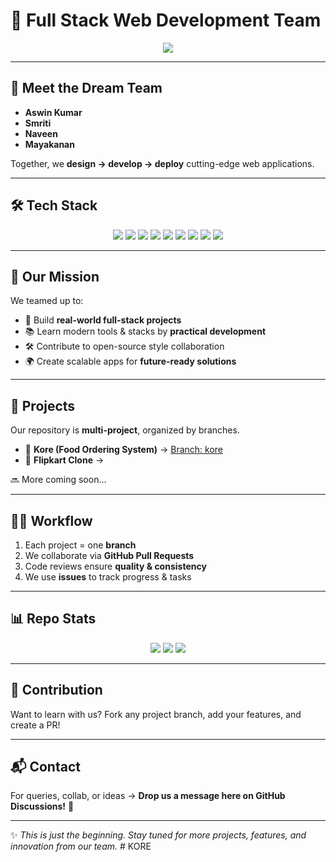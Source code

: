 # 🚀 Full Stack Web Development Team  

<p align="center">
  <img src="https://readme-typing-svg.herokuapp.com?size=28&duration=4000&color=4B9CE2&center=true&vCenter=true&width=600&lines=We+are+Aswin%2C+Smriti%2C+Naveen%2C+Mayakanan;Building+Full+Stack+Web+Projects;Learning+by+Building+%F0%9F%9A%80" />
</p>

---

## 👥 Meet the Dream Team  

- **Aswin Kumar** 
- **Smriti**  
- **Naveen**  
- **Mayakanan** 

Together, we **design → develop → deploy** cutting-edge web applications.  

---

## 🛠️ Tech Stack  

<p align="center">
  <img src="https://img.shields.io/badge/React-20232A?style=for-the-badge&logo=react&logoColor=61DAFB"/>
  <img src="https://img.shields.io/badge/TypeScript-007ACC?style=for-the-badge&logo=typescript&logoColor=white"/>
  <img src="https://img.shields.io/badge/Node.js-43853D?style=for-the-badge&logo=node.js&logoColor=white"/>
  <img src="https://img.shields.io/badge/Express.js-000000?style=for-the-badge&logo=express&logoColor=white"/>
  <img src="https://img.shields.io/badge/MongoDB-4EA94B?style=for-the-badge&logo=mongodb&logoColor=white"/>
  <img src="https://img.shields.io/badge/TailwindCSS-38B2AC?style=for-the-badge&logo=tailwind-css&logoColor=white"/>
  <img src="https://img.shields.io/badge/Git-F05032?style=for-the-badge&logo=git&logoColor=white"/>
  <img src="https://img.shields.io/badge/GitHub-181717?style=for-the-badge&logo=github&logoColor=white"/>
  <img src="https://img.shields.io/badge/Linux-FCC624?style=for-the-badge&logo=linux&logoColor=black"/>
</p>

---

## 🎯 Our Mission  

We teamed up to:  
- 🚀 Build **real-world full-stack projects**  
- 📚 Learn modern tools & stacks by **practical development**  
- 🛠️ Contribute to open-source style collaboration  
- 🌍 Create scalable apps for **future-ready solutions**  

---

## 📂 Projects  

Our repository is **multi-project**, organized by branches.  

- 🍴 **Kore (Food Ordering System)** → [Branch: kore](../../tree/kore)  
- 🛒 **Flipkart Clone** →  

🔜 More coming soon...  

---

## 🧑‍💻 Workflow  

1. Each project = one **branch**  
2. We collaborate via **GitHub Pull Requests**  
3. Code reviews ensure **quality & consistency**  
4. We use **issues** to track progress & tasks  

---

## 📊 Repo Stats  

<p align="center">
  <img src="https://img.shields.io/github/last-commit/your-repo/main?color=blue&style=for-the-badge" />
  <img src="https://img.shields.io/github/languages/top/your-repo?style=for-the-badge" />
  <img src="https://img.shields.io/github/contributors/your-repo?color=green&style=for-the-badge" />
</p>  

---

## 🤝 Contribution  

Want to learn with us? Fork any project branch, add your features, and create a PR!  

---

## 📬 Contact  

For queries, collab, or ideas → **Drop us a message here on GitHub Discussions!** 💬  

---

✨ _This is just the beginning. Stay tuned for more projects, features, and innovation from our team._
#   K O R E  
 